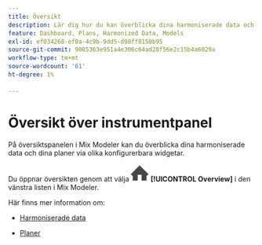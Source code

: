 ```yaml
---
title: Översikt
description: Lär dig hur du kan överblicka dina harmoniserade data och planer i Mix Modeler.
feature: Dashboard, Plans, Harmonized Data, Models
exl-id: ef034268-ef0a-4c9b-9dd5-d98ff8150b95
source-git-commit: 9085363e951a4e306c64ad28f56e2c15b4a6029a
workflow-type: tm+mt
source-wordcount: '61'
ht-degree: 1%

---
```


# Översikt över instrumentpanel


På översiktspanelen i Mix Modeler kan du överblicka dina harmoniserade data och dina planer via olika konfigurerbara widgetar.

Du öppnar översikten genom att välja ![Hem](/help/assets//icons/Home.svg) **[!UICONTROL Overview]** i den vänstra listen i Mix Modeler.

Här finns mer information om:

* [Harmoniserade data](harmonized-data.md)

* [Planer](plans.md)
